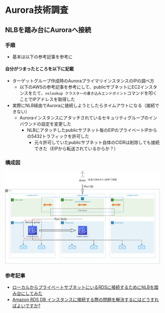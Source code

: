 # Aurora技術調査

## NLBを踏み台にAuroraへ接続

### 手順

- 基本は以下の参考記事を参考に

#### 自分がつまったところを以下に記載

- ターゲットグループ作成時のAuroraプライマリインスタンスのIPの調べ方
  - 以下のAWSの参考記事を参考にして、publicサブネットにEC2インスタンスをたて、`nslookup クラスターの書き込みエンドポイント`コマンドを叩くことでIPアドレスを取得した
- 実際にNLB経由でAuroraに接続しようとしたらタイムアウトになる（接続できない）
  - Auroraインスタンスにアタッチされているセキュリティグループのインバウンドの設定を変更した
    - NLBにアタッチしたpublicサブネット毎のEIPのプライベートIPからの5432トラフィックを許可した
      - 元々許可していたpublicサブネット自体のCIDRは削除しても接続できた（EIPから転送されているからか？）

### 構成図  

![AWS構成](https://github.com/s-udaka/AuroraResearch/blob/main/NLB%E3%82%92%E8%B8%8F%E3%81%BF%E5%8F%B0%E3%81%ABAurora%E3%81%B8%E6%8E%A5%E7%B6%9A.png "AWS構成")

### 参考記事
- [ローカルからプライベートサブネットにいるRDSに接続するためにNLBを踏み台にしてみた](https://dev.classmethod.jp/articles/nlb-bastion-for-rds/)
- [Amazon RDS DB インスタンスに接続する際の問題を解決するにはどうすればよいですか?](https://aws.amazon.com/jp/premiumsupport/knowledge-center/rds-cannot-connect/)
